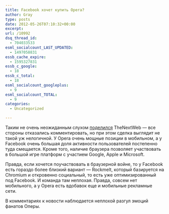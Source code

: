 ```yaml
---
title: Facebook хочет купить Opera?
author: Gray
type: posts
date: 2012-05-26T07:10:32+00:00
excerpt:
url: /10992
dsq_thread_id:
  - 704033533
esml_socialcount_LAST_UPDATED:
  - 1497058831
essb_cache_expire:
  - 1595327831
essb_c_google:
  - 18
essb_c_total:
  - 18
esml_socialcount_googleplus:
  - 9
esml_socialcount_TOTAL:
  - 9
categories:
  - Uncategorized

---
```








Таким не очень неожиданным слухом [поделился][1] TheNextWeb — все стороны отказались комментировать, но при этом сделка выглядит не такой уж нелогичной. У Opera очень мощные позиции в мобильном, а у Facebook очень большая доля активности пользователей постепенно туда смещается. Кроме того, наличие браузера позволяет участвовать в большой игре платформ с участием Google, Apple и Microsoft.

Правда, если хочется поучаствовать в браузерной войне, то у Facebook есть гораздо более близкий вариант — Rockmelt, который базируется на Chromium и откровенно социальный, то есть уже оптимизированный под Facebook. И команда там неплохая. Правда, совсем нет мобильного, а у Opera есть вдобавок еще и мобильные рекламные сети.

В комментариях к новости наблюдается неплохой разгул эмоций фанатов Оперы.

 [1]: http://thenextweb.com/insider/2012/05/25/facebook-to-acquire-browser-maker-opera-maybe-heres-what-we-know/